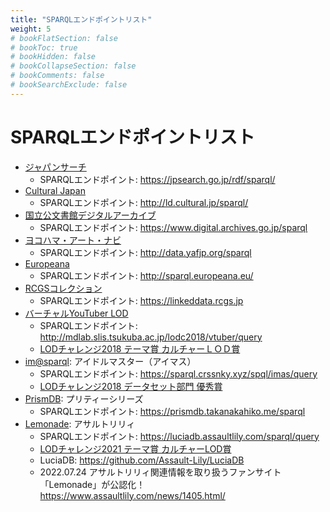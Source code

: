 ```yaml
---
title: "SPARQLエンドポイントリスト"
weight: 5
# bookFlatSection: false
# bookToc: true
# bookHidden: false
# bookCollapseSection: false
# bookComments: false
# bookSearchExclude: false
---
```


# SPARQLエンドポイントリスト

- [ジャパンサーチ](https://jpsearch.go.jp/)
    - SPARQLエンドポイント: https://jpsearch.go.jp/rdf/sparql/
- [Cultural Japan](https://cultural.jp/)
    - SPARQLエンドポイント: http://ld.cultural.jp/sparql/
- [国立公文書館デジタルアーカイブ](https://www.digital.archives.go.jp/)
    - SPARQLエンドポイント: https://www.digital.archives.go.jp/sparql
- [ヨコハマ・アート・ナビ](https://artnavi.yokohama/)
    - SPARQLエンドポイント: http://data.yafjp.org/sparql
- [Europeana](https://www.europeana.eu/)
    - SPARQLエンドポイント: http://sparql.europeana.eu/
- [RCGSコレクション](https://collection.rcgs.jp/)
    - SPARQLエンドポイント: https://linkeddata.rcgs.jp
- [バーチャルYouTuber LOD](https://mdlab.slis.tsukuba.ac.jp/lodc2018/vtuber/)
    - SPARQLエンドポイント: http://mdlab.slis.tsukuba.ac.jp/lodc2018/vtuber/query
    - [LODチャレンジ2018 テーマ賞 カルチャーＬＯＤ賞](https://2019.lodc.jp/archives/2018/awardCeremony.html)
- [im@sparql](https://sparql.crssnky.xyz/imas/): アイドルマスター（アイマス）
    - SPARQLエンドポイント: https://sparql.crssnky.xyz/spql/imas/query
    - [LODチャレンジ2018 データセット部門 優秀賞](https://2019.lodc.jp/archives/2018/awardCeremony.html)
- [PrismDB](https://prismdb.takanakahiko.me/): プリティーシリーズ
    - SPARQLエンドポイント: https://prismdb.takanakahiko.me/sparql
- [Lemonade](https://lemonade.assaultlily.com/): アサルトリリィ
    - SPARQLエンドポイント: https://luciadb.assaultlily.com/sparql/query
    - [LODチャレンジ2021 テーマ賞 カルチャーLOD賞](https://2021.lodc.jp/awardSymposium2021Report.html)
    - LuciaDB: https://github.com/Assault-Lily/LuciaDB
    - 2022.07.24 アサルトリリィ関連情報を取り扱うファンサイト「Lemonade」が公認化！  
      https://www.assaultlily.com/news/1405.html/
